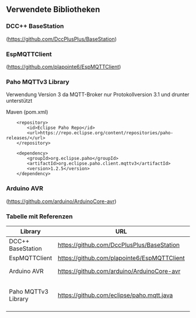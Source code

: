 ## Verwendete Bibliotheken <!--AP-->
### DCC++ BaseStation

(https://github.com/DccPlusPlus/BaseStation)

### EspMQTTClient

(https://github.com/plapointe6/EspMQTTClient)

### Paho MQTTv3 Library 

Verwendung Version 3 da MQTT-Broker nur Protokollversion 3.1 und drunter unterstützt

Maven (pom.xml)

```
    <repository>
        <id>Eclipse Paho Repo</id>
        <url>https://repo.eclipse.org/content/repositories/paho-releases/</url>
    </repository>

    <dependency>
        <groupId>org.eclipse.paho</groupId>
        <artifactId>org.eclipse.paho.client.mqttv3</artifactId>
        <version>1.2.5</version>
    </dependency>
```

### Arduino AVR

(https://github.com/arduino/ArduinoCore-avr)

### Tabelle mit Referenzen

| Library             | URL                                         | Projekt                      | Programmiersprache |
|---------------------|---------------------------------------------|------------------------------|--------------------|
| DCC++ BaseStation   | https://github.com/DccPlusPlus/BaseStation  | Arduino mit Motorshield      | C/++               |
| EspMQTTClient       | https://github.com/plapointe6/EspMQTTClient | ESP8266                      | C/++               |
| Arduino AVR         | https://github.com/arduino/ArduinoCore-avr  | Arduino, ESP8266             | C/++               |
| Paho MQTTv3 Library | https://github.com/eclipse/paho.mqtt.java   | Leitstation auf Raspberry PI | Java               |
